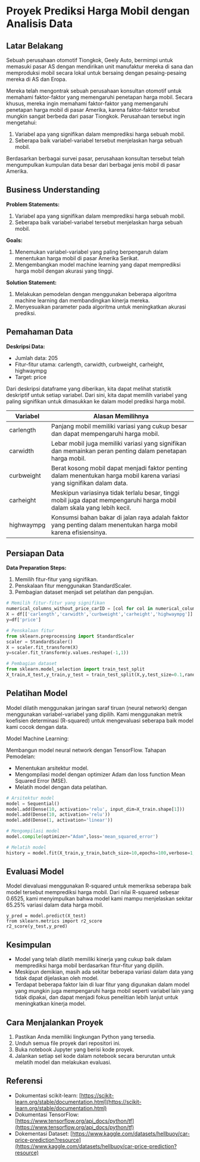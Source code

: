 # Proyek Prediksi Harga Mobil dengan Analisis Data

## Latar Belakang

Sebuah perusahaan otomotif Tiongkok, Geely Auto, bermimpi untuk memasuki pasar AS dengan mendirikan unit manufaktur mereka di sana dan memproduksi mobil secara lokal untuk bersaing dengan pesaing-pesaing mereka di AS dan Eropa.

Mereka telah mengontrak sebuah perusahaan konsultan otomotif untuk memahami faktor-faktor yang memengaruhi penetapan harga mobil. Secara khusus, mereka ingin memahami faktor-faktor yang memengaruhi penetapan harga mobil di pasar Amerika, karena faktor-faktor tersebut mungkin sangat berbeda dari pasar Tiongkok. Perusahaan tersebut ingin mengetahui:

1. Variabel apa yang signifikan dalam memprediksi harga sebuah mobil.
2. Seberapa baik variabel-variabel tersebut menjelaskan harga sebuah mobil.

Berdasarkan berbagai survei pasar, perusahaan konsultan tersebut telah mengumpulkan kumpulan data besar dari berbagai jenis mobil di pasar Amerika.

## Business Understanding

**Problem Statements:**
1. Variabel apa yang signifikan dalam memprediksi harga sebuah mobil.
2. Seberapa baik variabel-variabel tersebut menjelaskan harga sebuah mobil.

**Goals:**
1. Menemukan variabel-variabel yang paling berpengaruh dalam menentukan harga mobil di pasar Amerika Serikat.
2. Mengembangkan model machine learning yang dapat memprediksi harga mobil dengan akurasi yang tinggi.

**Solution Statement:**
1. Melakukan pemodelan dengan menggunakan beberapa algoritma machine learning dan membandingkan kinerja mereka.
2. Menyesuaikan parameter pada algoritma untuk meningkatkan akurasi prediksi.

## Pemahaman Data

**Deskripsi Data:**
- Jumlah data: 205
- Fitur-fitur utama: carlength, carwidth, curbweight, carheight, highwaympg
- Target: price

Dari deskripsi dataframe yang diberikan, kita dapat melihat statistik deskriptif untuk setiap variabel. Dari sini, kita dapat memilih variabel yang paling signifikan untuk dimasukkan ke dalam model prediksi harga mobil.

| Variabel       | Alasan Memilihnya                                                     |
|----------------|------------------------------------------------------------------------|
| carlength      | Panjang mobil memiliki variasi yang cukup besar dan dapat mempengaruhi harga mobil.                                         |
| carwidth       | Lebar mobil juga memiliki variasi yang signifikan dan memainkan peran penting dalam penetapan harga mobil.                                    |
| curbweight     | Berat kosong mobil dapat menjadi faktor penting dalam menentukan harga mobil karena variasi yang signifikan dalam data.  |
| carheight      | Meskipun variasinya tidak terlalu besar, tinggi mobil juga dapat mempengaruhi harga mobil dalam skala yang lebih kecil.                     |
| highwaympg     | Konsumsi bahan bakar di jalan raya adalah faktor yang penting dalam menentukan harga mobil karena efisiensinya.                      |

## Persiapan Data

**Data Preparation Steps:**
1. Memilih fitur-fitur yang signifikan.
2. Penskalaan fitur menggunakan StandardScaler.
3. Pembagian dataset menjadi set pelatihan dan pengujian.

```python
# Memilih fitur-fitur yang signifikan
numerical_columns_without_price_carID = [col for col in numerical_columns if col not in ['price', 'car_ID']]
X = df[['carlength','carwidth','curbweight','carheight','highwaympg']]
y=df['price']

# Penskalaan fitur
from sklearn.preprocessing import StandardScaler
scaler = StandardScaler()
X = scaler.fit_transform(X)
y=scaler.fit_transform(y.values.reshape(-1,1))

# Pembagian dataset
from sklearn.model_selection import train_test_split
X_train,X_test,y_train,y_test = train_test_split(X,y,test_size=0.1,random_state=0,shuffle=True)
```

## Pelatihan Model

Model dilatih menggunakan jaringan saraf tiruan (neural network) dengan menggunakan variabel-variabel yang dipilih. Kami menggunakan metrik koefisien determinasi (R-squared) untuk mengevaluasi seberapa baik model kami cocok dengan data.

Model Machine Learning:

Membangun model neural network dengan TensorFlow.
Tahapan Pemodelan:

- Menentukan arsitektur model.
- Mengompilasi model dengan optimizer Adam dan loss function Mean Squared Error (MSE).
- Melatih model dengan data pelatihan.

```python
# Arsitektur model
model = Sequential()
model.add(Dense(10, activation='relu', input_dim=X_train.shape[1]))
model.add(Dense(10, activation='relu'))
model.add(Dense(1, activation='linear'))

# Mengompilasi model
model.compile(optimizer="Adam",loss='mean_squared_error')

# Melatih model
history = model.fit(X_train,y_train,batch_size=10,epochs=100,verbose=1,validation_split=0.2)
```

## Evaluasi Model

Model dievaluasi menggunakan R-squared untuk memeriksa seberapa baik model tersebut memprediksi harga mobil. Dari nilai R-squared sebesar 0.6525, kami menyimpulkan bahwa model kami mampu menjelaskan sekitar 65.25% variasi dalam data harga mobil.
```
y_pred = model.predict(X_test)
from sklearn.metrics import r2_score
r2_score(y_test,y_pred)
```

## Kesimpulan

- Model yang telah dilatih memiliki kinerja yang cukup baik dalam memprediksi harga mobil berdasarkan fitur-fitur yang dipilih.
- Meskipun demikian, masih ada sekitar beberapa variasi dalam data yang tidak dapat dijelaskan oleh model.
- Terdapat beberapa faktor lain di luar fitur yang digunakan dalam model yang mungkin juga mempengaruhi harga mobil seperti variabel lain yang tidak dipakai, dan dapat menjadi fokus penelitian lebih lanjut untuk meningkatkan kinerja model.

## Cara Menjalankan Proyek

1. Pastikan Anda memiliki lingkungan Python yang tersedia.
2. Unduh semua file proyek dari repositori ini.
3. Buka notebook Jupyter yang berisi kode proyek.
4. Jalankan setiap sel kode dalam notebook secara berurutan untuk melatih model dan melakukan evaluasi.

## Referensi

- Dokumentasi scikit-learn: [https://scikit-learn.org/stable/documentation.html](https://scikit-learn.org/stable/documentation.html)
- Dokumentasi TensorFlow: [https://www.tensorflow.org/api_docs/python/tf](https://www.tensorflow.org/api_docs/python/tf)
- Dokementasi Dataset: [https://www.kaggle.com/datasets/hellbuoy/car-price-prediction?resource](https://www.kaggle.com/datasets/hellbuoy/car-price-prediction?resource)
